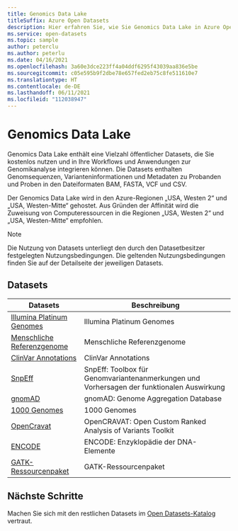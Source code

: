 ```yaml
---
title: Genomics Data Lake
titleSuffix: Azure Open Datasets
description: Hier erfahren Sie, wie Sie Genomics Data Lake in Azure Open Datasets verwenden.
ms.service: open-datasets
ms.topic: sample
author: peterclu
ms.author: peterlu
ms.date: 04/16/2021
ms.openlocfilehash: 3a60e3dce223ff4a04ddf6295f43039aa836e5be
ms.sourcegitcommit: c05e595b9f2dbe78e657fed2eb75c8fe511610e7
ms.translationtype: HT
ms.contentlocale: de-DE
ms.lasthandoff: 06/11/2021
ms.locfileid: "112038947"
---
```

# <a name="genomics-data-lake"></a>Genomics Data Lake

Genomics Data Lake enthält eine Vielzahl öffentlicher Datasets, die Sie kostenlos nutzen und in Ihre Workflows und Anwendungen zur Genomikanalyse integrieren können. Die Datasets enthalten Genomsequenzen, Varianteninformationen und Metadaten zu Probanden und Proben in den Dateiformaten BAM, FASTA, VCF und CSV.

Der Genomics Data Lake wird in den Azure-Regionen „USA, Westen 2“ und „USA, Westen-Mitte“ gehostet. Aus Gründen der Affinität wird die Zuweisung von Computeressourcen in die Regionen „USA, Westen 2“ und „USA, Westen-Mitte“ empfohlen.

> [!NOTE]
> Die Nutzung von Datasets unterliegt den durch den Datasetbesitzer festgelegten Nutzungsbedingungen. Die geltenden Nutzungsbedingungen finden Sie auf der Detailseite der jeweiligen Datasets.

## <a name="datasets"></a>Datasets

| Datasets | Beschreibung |
|-|-|
| [Illumina Platinum Genomes](dataset-illumina-platinum-genomes.md) | Illumina Platinum Genomes |
| [Menschliche Referenzgenome](dataset-human-reference-genomes.md) | Menschliche Referenzgenome |
| [ClinVar Annotations](dataset-clinvar-annotations.md) | ClinVar Annotations |
| [SnpEff](dataset-snpeff.md) | SnpEff: Toolbox für Genomvariantenanmerkungen und Vorhersagen der funktionalen Auswirkung |
| [gnomAD](dataset-gnomad.md) | gnomAD: Genome Aggregation Database |
| [1000 Genomes](dataset-1000-genomes.md) | 1000 Genomes |
| [OpenCravat](dataset-open-cravat.md) | OpenCRAVAT: Open Custom Ranked Analysis of Variants Toolkit |
| [ENCODE](dataset-encode.md) | ENCODE: Enzyklopädie der DNA-Elemente |
| [GATK-Ressourcenpaket](dataset-gatk-resource-bundle.md) | GATK-Ressourcenpaket |

## <a name="next-steps"></a>Nächste Schritte

Machen Sie sich mit den restlichen Datasets im [Open Datasets-Katalog](dataset-catalog.md) vertraut.